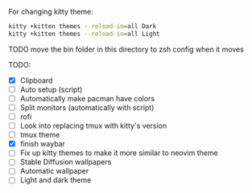 
For changing kitty theme:

```bash
kitty +kitten themes --reload-in=all Dark
kitty +kitten themes --reload-in=all Light
```

TODO move the bin folder in this directory to zsh config when it moves


TODO:
 - [X] Clipboard
 - [ ] Auto setup (script)
 - [ ] Automatically make pacman have colors
 - [ ] Split monitors (automatically with script)
 - [ ] rofi
 - [ ] Look into replacing tmux with kitty's version
 - [ ] tmux theme
 - [X] finish waybar
 - [ ] Fix up kitty themes to make it more similar to neovim theme
 - [ ] Stable Diffusion wallpapers
 - [ ] Automatic wallpaper
 - [ ] Light and dark theme
